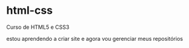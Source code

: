 # html-css
 Curso de HTML5 e CSS3

estou aprendendo a criar site e agora vou gerenciar meus repositórios